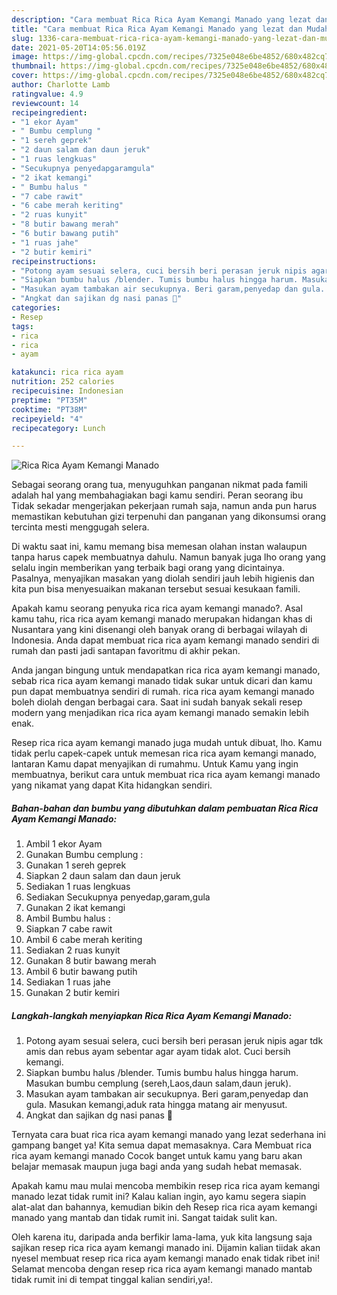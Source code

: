 ```yaml
---
description: "Cara membuat Rica Rica Ayam Kemangi Manado yang lezat dan Mudah Dibuat"
title: "Cara membuat Rica Rica Ayam Kemangi Manado yang lezat dan Mudah Dibuat"
slug: 1336-cara-membuat-rica-rica-ayam-kemangi-manado-yang-lezat-dan-mudah-dibuat
date: 2021-05-20T14:05:56.019Z
image: https://img-global.cpcdn.com/recipes/7325e048e6be4852/680x482cq70/rica-rica-ayam-kemangi-manado-foto-resep-utama.jpg
thumbnail: https://img-global.cpcdn.com/recipes/7325e048e6be4852/680x482cq70/rica-rica-ayam-kemangi-manado-foto-resep-utama.jpg
cover: https://img-global.cpcdn.com/recipes/7325e048e6be4852/680x482cq70/rica-rica-ayam-kemangi-manado-foto-resep-utama.jpg
author: Charlotte Lamb
ratingvalue: 4.9
reviewcount: 14
recipeingredient:
- "1 ekor Ayam"
- " Bumbu cemplung "
- "1 sereh geprek"
- "2 daun salam dan daun jeruk"
- "1 ruas lengkuas"
- "Secukupnya penyedapgaramgula"
- "2 ikat kemangi"
- " Bumbu halus "
- "7 cabe rawit"
- "6 cabe merah keriting"
- "2 ruas kunyit"
- "8 butir bawang merah"
- "6 butir bawang putih"
- "1 ruas jahe"
- "2 butir kemiri"
recipeinstructions:
- "Potong ayam sesuai selera, cuci bersih beri perasan jeruk nipis agar tdk amis dan rebus ayam sebentar agar ayam tidak alot. Cuci bersih kemangi."
- "Siapkan bumbu halus /blender. Tumis bumbu halus hingga harum. Masukan bumbu cemplung (sereh,Laos,daun salam,daun jeruk)."
- "Masukan ayam tambakan air secukupnya. Beri garam,penyedap dan gula. Masukan kemangi,aduk rata hingga matang air menyusut."
- "Angkat dan sajikan dg nasi panas 🥰"
categories:
- Resep
tags:
- rica
- rica
- ayam

katakunci: rica rica ayam 
nutrition: 252 calories
recipecuisine: Indonesian
preptime: "PT35M"
cooktime: "PT38M"
recipeyield: "4"
recipecategory: Lunch

---
```



![Rica Rica Ayam Kemangi Manado](https://img-global.cpcdn.com/recipes/7325e048e6be4852/680x482cq70/rica-rica-ayam-kemangi-manado-foto-resep-utama.jpg)

Sebagai seorang orang tua, menyuguhkan panganan nikmat pada famili adalah hal yang membahagiakan bagi kamu sendiri. Peran seorang ibu Tidak sekadar mengerjakan pekerjaan rumah saja, namun anda pun harus memastikan kebutuhan gizi terpenuhi dan panganan yang dikonsumsi orang tercinta mesti menggugah selera.

Di waktu  saat ini, kamu memang bisa memesan olahan instan walaupun tanpa harus capek membuatnya dahulu. Namun banyak juga lho orang yang selalu ingin memberikan yang terbaik bagi orang yang dicintainya. Pasalnya, menyajikan masakan yang diolah sendiri jauh lebih higienis dan kita pun bisa menyesuaikan makanan tersebut sesuai kesukaan famili. 



Apakah kamu seorang penyuka rica rica ayam kemangi manado?. Asal kamu tahu, rica rica ayam kemangi manado merupakan hidangan khas di Nusantara yang kini disenangi oleh banyak orang di berbagai wilayah di Indonesia. Anda dapat membuat rica rica ayam kemangi manado sendiri di rumah dan pasti jadi santapan favoritmu di akhir pekan.

Anda jangan bingung untuk mendapatkan rica rica ayam kemangi manado, sebab rica rica ayam kemangi manado tidak sukar untuk dicari dan kamu pun dapat membuatnya sendiri di rumah. rica rica ayam kemangi manado boleh diolah dengan berbagai cara. Saat ini sudah banyak sekali resep modern yang menjadikan rica rica ayam kemangi manado semakin lebih enak.

Resep rica rica ayam kemangi manado juga mudah untuk dibuat, lho. Kamu tidak perlu capek-capek untuk memesan rica rica ayam kemangi manado, lantaran Kamu dapat menyajikan di rumahmu. Untuk Kamu yang ingin membuatnya, berikut cara untuk membuat rica rica ayam kemangi manado yang nikamat yang dapat Kita hidangkan sendiri.

<!--inarticleads1-->

##### Bahan-bahan dan bumbu yang dibutuhkan dalam pembuatan Rica Rica Ayam Kemangi Manado:

1. Ambil 1 ekor Ayam
1. Gunakan  Bumbu cemplung :
1. Gunakan 1 sereh geprek
1. Siapkan 2 daun salam dan daun jeruk
1. Sediakan 1 ruas lengkuas
1. Sediakan Secukupnya penyedap,garam,gula
1. Gunakan 2 ikat kemangi
1. Ambil  Bumbu halus :
1. Siapkan 7 cabe rawit
1. Ambil 6 cabe merah keriting
1. Sediakan 2 ruas kunyit
1. Gunakan 8 butir bawang merah
1. Ambil 6 butir bawang putih
1. Sediakan 1 ruas jahe
1. Gunakan 2 butir kemiri




<!--inarticleads2-->

##### Langkah-langkah menyiapkan Rica Rica Ayam Kemangi Manado:

1. Potong ayam sesuai selera, cuci bersih beri perasan jeruk nipis agar tdk amis dan rebus ayam sebentar agar ayam tidak alot. Cuci bersih kemangi.
1. Siapkan bumbu halus /blender. Tumis bumbu halus hingga harum. Masukan bumbu cemplung (sereh,Laos,daun salam,daun jeruk).
1. Masukan ayam tambakan air secukupnya. Beri garam,penyedap dan gula. Masukan kemangi,aduk rata hingga matang air menyusut.
1. Angkat dan sajikan dg nasi panas 🥰




Ternyata cara buat rica rica ayam kemangi manado yang lezat sederhana ini gampang banget ya! Kita semua dapat memasaknya. Cara Membuat rica rica ayam kemangi manado Cocok banget untuk kamu yang baru akan belajar memasak maupun juga bagi anda yang sudah hebat memasak.

Apakah kamu mau mulai mencoba membikin resep rica rica ayam kemangi manado lezat tidak rumit ini? Kalau kalian ingin, ayo kamu segera siapin alat-alat dan bahannya, kemudian bikin deh Resep rica rica ayam kemangi manado yang mantab dan tidak rumit ini. Sangat taidak sulit kan. 

Oleh karena itu, daripada anda berfikir lama-lama, yuk kita langsung saja sajikan resep rica rica ayam kemangi manado ini. Dijamin kalian tiidak akan nyesel membuat resep rica rica ayam kemangi manado enak tidak ribet ini! Selamat mencoba dengan resep rica rica ayam kemangi manado mantab tidak rumit ini di tempat tinggal kalian sendiri,ya!.

